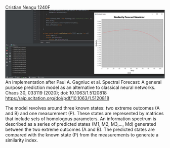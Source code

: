 Cristian Neagu 1240F
![Screenshot_1](Screenshot_1.JPG)
An implementation after Paul A. Gagniuc et al. Spectral Forecast: A general purpose prediction model as an alternative to classical neural networks.  Chaos 30, 033119 (2020); doi: 10.1063/1.5120818 
https://aip.scitation.org/doi/pdf/10.1063/1.5120818

The model revolves around three known states: two extreme outcomes (A and B) and one measurement (P). These states are
represented by matrices that include sets of homologous parameters. An information spectrum is described as a series of predicted
states (M1, M2, M3,..., Md) generated between the two extreme
outcomes (A and B). The predicted states are compared with the
known state (P) from the measurements to generate a similarity
index.
